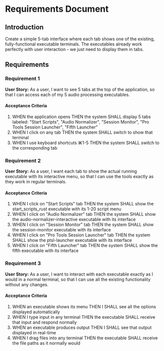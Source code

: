# Requirements Document

## Introduction

Create a simple 5-tab interface where each tab shows one of the existing, fully-functional executable terminals. The executables already work perfectly with user interaction - we just need to display them in tabs.

## Requirements

### Requirement 1

**User Story:** As a user, I want to see 5 tabs at the top of the application, so that I can access each of my 5 audio processing executables.

#### Acceptance Criteria

1. WHEN the application opens THEN the system SHALL display 5 tabs labeled: "Start Scripts", "Audio Normalizer", "Session Monitor", "Pro Tools Session Launcher", "Fifth Launcher"
2. WHEN I click on any tab THEN the system SHALL switch to show that terminal
3. WHEN I use keyboard shortcuts ⌘1-5 THEN the system SHALL switch to the corresponding tab

### Requirement 2

**User Story:** As a user, I want each tab to show the actual running executable with its interactive menu, so that I can use the tools exactly as they work in regular terminals.

#### Acceptance Criteria

1. WHEN I click on "Start Scripts" tab THEN the system SHALL show the start_scripts_rust executable with its 1-20 script menu
2. WHEN I click on "Audio Normalizer" tab THEN the system SHALL show the audio-normalizer-interactive executable with its interface
3. WHEN I click on "Session Monitor" tab THEN the system SHALL show the session-monitor executable with its interface
4. WHEN I click on "Pro Tools Session Launcher" tab THEN the system SHALL show the ptsl-launcher executable with its interface
5. WHEN I click on "Fifth Launcher" tab THEN the system SHALL show the fifth executable with its interface

### Requirement 3

**User Story:** As a user, I want to interact with each executable exactly as I would in a normal terminal, so that I can use all the existing functionality without any changes.

#### Acceptance Criteria

1. WHEN an executable shows its menu THEN I SHALL see all the options displayed automatically
2. WHEN I type input in any terminal THEN the executable SHALL receive that input and respond normally
3. WHEN an executable produces output THEN I SHALL see that output displayed in real-time
4. WHEN I drag files into any terminal THEN the executable SHALL receive the file paths as it normally would